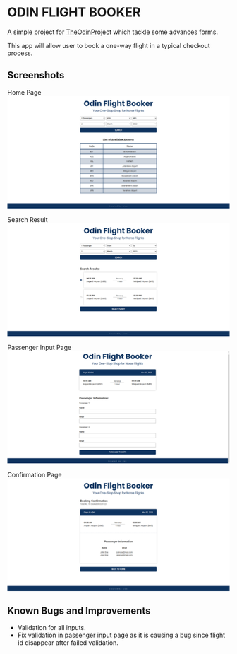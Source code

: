 # ODIN FLIGHT BOOKER

A simple project for [TheOdinProject](https://www.theodinproject.com/lessons/ruby-on-rails-flight-booker) which tackle some advances forms.

This app will allow user to book a one-way flight in a typical checkout process.

## Screenshots

Home Page
![](public/images/odin-flight-booker-home.png 'home page')

Search Result
![](public/images/odin-flight-booker-search-result.png 'search result')

Passenger Input Page
![](public/images/odin-flight-booker-passenger.png 'passenger input')

Confirmation Page
![](public/images/odin-flight-booker-confirmation.png 'confirmation page')

## Known Bugs and Improvements

- Validation for all inputs.
- Fix validation in passenger input page as it is causing a bug since flight id disappear after failed validation.
